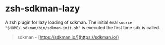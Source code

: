 # zsh-sdkman-lazy

A zsh plugin for lazy loading of sdkman. The initial eval `source "$HOME/.sdkman/bin/sdkman-init.sh"` is executed the first time sdk is called.

> sdkman - [https://sdkman.io/](https://sdkman.io/)
